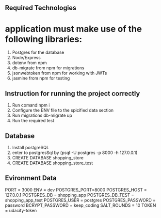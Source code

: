 ## Required Technologies
# application must make use of the following libraries:

1. Postgres for the database
2. Node/Express 
3. dotenv from npm 
4. db-migrate from npm for migrations
5. jsonwebtoken from npm for working with JWTs
6. jasmine from npm for testing

## Instruction for running the project correctly

1. Run comand npm i
2. Configure the ENV file to the spicified data section
3. Run migrations db-migrate up
4. Run the required test

## Database 

1. Install postgreSQL
2. enter to postgresSql by (psql -U postgres -p 8000 -h 127.0.0.1)
3. CREATE DATABASE shopping_store
4. CREATE DATABASE shopping_store_test

## Evironment Data

PORT = 3000 ENV = dev POSTGRES_PORT=8000 POSTGRES_HOST = 127.0.0.1 POSTGRES_DB = shopping_app POSTGRES_DB_TEST = shopping_app_test POSTGRES_USER = postgres POSTGRES_PASSWORD = password BCRYPT_PASSWORD = keep_coding SALT_ROUNDS = 10 TOKEN = udacity-token
